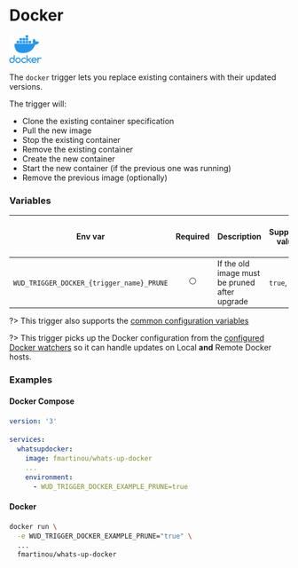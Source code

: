 # Docker
![logo](docker.png)

The `docker` trigger lets you replace existing containers with their updated versions.

The trigger will: 
- Clone the existing container specification
- Pull the new image
- Stop the existing container
- Remove the existing container
- Create the new container
- Start the new container (if the previous one was running)
- Remove the previous image (optionally)

### Variables

| Env var                                   | Required       | Description                                   | Supported values | Default value when missing |
| ----------------------------------------- |:--------------:| --------------------------------------------- | ---------------- | -------------------------- | 
| `WUD_TRIGGER_DOCKER_{trigger_name}_PRUNE` | :white_circle: | If the old image must be pruned after upgrade | `true`, `false`  | `false`                    |

?> This trigger also supports the [common configuration variables](configuration/triggers/?id=common-trigger-configuration)

?> This trigger picks up the Docker configuration from the [configured Docker watchers](configuration/watchers/) so it can handle updates on Local **and** Remote Docker hosts. 

### Examples

<!-- tabs:start -->
#### **Docker Compose**
```yaml
version: '3'

services:
  whatsupdocker:
    image: fmartinou/whats-up-docker
    ...
    environment:
      - WUD_TRIGGER_DOCKER_EXAMPLE_PRUNE=true
```
#### **Docker**
```bash
docker run \
  -e WUD_TRIGGER_DOCKER_EXAMPLE_PRUNE="true" \
  ...
  fmartinou/whats-up-docker
```
<!-- tabs:end -->

